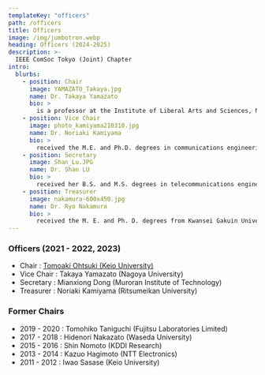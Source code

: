 ```yaml
---
templateKey: "officers"
path: /officers
title: Officers
image: /img/jumbotron.webp
heading: Officers (2024-2025)
description: >-
  IEEE ComSoc Tokyo (Joint) Chapter
intro:
  blurbs:
    - position: Chair
      image: YAMAZATO_Takaya.jpg
      name: Dr. Takaya Yamazato
      bio: >
        is a professor at the Institute of Liberal Arts and Sciences, Nagoya University, Japan. He received a Ph.D. from the Department of Electrical Engineering, Keio University, Yokohama, Japan 1993. From 1993 to 1998, he was an Assistant Professor at the Department of Information Electronics at Nagoya University, Japan. From 1997 to 1998, he was a visiting researcher at the Research Group for RF Communications, University of Kaiserslautern, Germany. In 1998, he gave a half-day tutorial entitled “Introduction to CDMA ALOHA” at Globecom held in Sydney, Australia. Since then, he has been serving as a TPC member of Globecom and ICC. In 2006, he received the IEEE Communication Society’s Best Tutorial Paper Award. He served as the co-chair of the Wireless Communication Symposia of ICC 2009 and was the co-chair of the Selected Areas in Communication Symposia of ICC 2011. From 2008 to 2010, he served as the chair of the Satellite and Space Communication Technical Committee. In 2011, he gave a half-day tutorial entitled “Visible Light Communication” at ICC 2011, held in Kyoto, Japan.
    - position: Vice Chair
      image: photo_kamiyama210310.jpg
      name: Dr. Noriaki Kamiyama
      bio: >
        received the M.E. and Ph.D. degrees in communications engineering from Osaka University, in 1994 and 1996, respectively. From 1996 to 1997, he was with the University of Southern California as a Visiting Researcher. He joined the NTT Multimedia Network Laboratories, in 1997. He has been with the NTT Network Technology Laboratories, in 2016. He was also with Osaka University as an invited Associate Professor, from 2013 to 2014, and an invited Professor, in 2015. Since 2017, he has been a Professor with Fukuoka University. Since 2021, he has been a Professor with Ritsumeikan University. He has been engaged in research concerning content distribution systems, network design, network economics, traffic measurement and analysis, and traffic engineering. He is a member of ACM and IEICE. He received the Best Paper Award at the IFIP/IEEE IM 2013.
    - position: Secretary
      image: Shan_Lu.JPG
      name: Dr. Shan LU
      bio: >
        received her B.S. and M.S. degrees in telecommunications engineering from Xidian University, Xi’an, China, in 2007 and 2010, respectively, and her Ph.D. degree in information and computer science from Doshisha University, Kyoto, Japan, in 2014. From 2014 to 2016, she was a research assistant at Doshisha University. From 2016 to 2023, she was an assistant professor at Gifu University. Currently, she is an associate professor/lecturer with the Department of Information and Communication Engineering, Graduate School of Engineering, Nagoya University, Nagoya, Japan. Her research interests are in the areas of multiuser coding, coding for nonvolatile memories, and communications theory.
    - position: Treasurer
      image: nakamura-600x450.jpg
      name: Dr. Ryo Nakamura
      bio: >
        received the M. E. and Ph. D. degrees from Kwansei Gakuin University, Japan, in 2017 and 2020, respectively. He is currently a lecturer at Faculty of Engineering, Fukuoka University, Japan. His research area is designing, analyzing, and understanding information network and communication network. He is a member of IEEE, IEICE, and IPSJ.
---
```


### Officers (2021 - 2022, 2023)

- Chair : [Tomoaki Ohtsuki (Keio University)](https://www.st.keio.ac.jp/en/tprofile/ics/otsuki.html)
- Vice Chair : Takaya Yamazato (Nagoya University)
- Secretary : Mianxiong Dong (Muroran Institute of Technology)
- Treasurer : Noriaki Kamiyama (Ritsumeikan University)

### Former Chairs

- 2019 - 2020 : Tomohiko Taniguchi (Fujitsu Laboratories Limited)
- 2017 - 2018 : Hidenori Nakazato (Waseda University)
- 2015 - 2016 : Shin Nomoto (KDDI Research)
- 2013 - 2014 : Kazuo Hagimoto (NTT Electronics)
- 2011 - 2012 : Iwao Sasase (Keio University)
